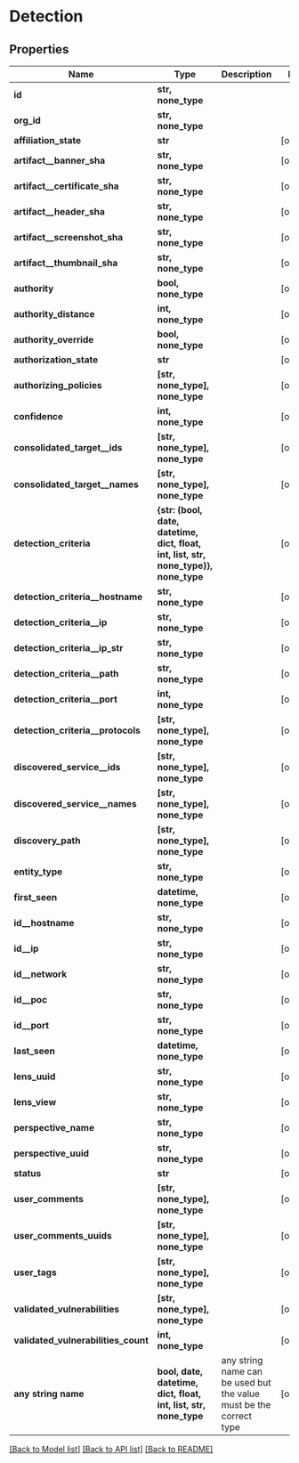 # Detection


## Properties
Name | Type | Description | Notes
------------ | ------------- | ------------- | -------------
**id** | **str, none_type** |  | 
**org_id** | **str, none_type** |  | 
**affiliation_state** | **str** |  | [optional] 
**artifact__banner_sha** | **str, none_type** |  | [optional] 
**artifact__certificate_sha** | **str, none_type** |  | [optional] 
**artifact__header_sha** | **str, none_type** |  | [optional] 
**artifact__screenshot_sha** | **str, none_type** |  | [optional] 
**artifact__thumbnail_sha** | **str, none_type** |  | [optional] 
**authority** | **bool, none_type** |  | [optional] 
**authority_distance** | **int, none_type** |  | [optional] 
**authority_override** | **bool, none_type** |  | [optional] 
**authorization_state** | **str** |  | [optional] 
**authorizing_policies** | **[str, none_type], none_type** |  | [optional] 
**confidence** | **int, none_type** |  | [optional] 
**consolidated_target__ids** | **[str, none_type], none_type** |  | [optional] 
**consolidated_target__names** | **[str, none_type], none_type** |  | [optional] 
**detection_criteria** | **{str: (bool, date, datetime, dict, float, int, list, str, none_type)}, none_type** |  | [optional] 
**detection_criteria__hostname** | **str, none_type** |  | [optional] 
**detection_criteria__ip** | **str, none_type** |  | [optional] 
**detection_criteria__ip_str** | **str, none_type** |  | [optional] 
**detection_criteria__path** | **str, none_type** |  | [optional] 
**detection_criteria__port** | **int, none_type** |  | [optional] 
**detection_criteria__protocols** | **[str, none_type], none_type** |  | [optional] 
**discovered_service__ids** | **[str, none_type], none_type** |  | [optional] 
**discovered_service__names** | **[str, none_type], none_type** |  | [optional] 
**discovery_path** | **[str, none_type], none_type** |  | [optional] 
**entity_type** | **str, none_type** |  | [optional] 
**first_seen** | **datetime, none_type** |  | [optional] 
**id__hostname** | **str, none_type** |  | [optional] 
**id__ip** | **str, none_type** |  | [optional] 
**id__network** | **str, none_type** |  | [optional] 
**id__poc** | **str, none_type** |  | [optional] 
**id__port** | **str, none_type** |  | [optional] 
**last_seen** | **datetime, none_type** |  | [optional] 
**lens_uuid** | **str, none_type** |  | [optional] 
**lens_view** | **str, none_type** |  | [optional] 
**perspective_name** | **str, none_type** |  | [optional] 
**perspective_uuid** | **str, none_type** |  | [optional] 
**status** | **str** |  | [optional] 
**user_comments** | **[str, none_type], none_type** |  | [optional] 
**user_comments_uuids** | **[str, none_type], none_type** |  | [optional] 
**user_tags** | **[str, none_type], none_type** |  | [optional] 
**validated_vulnerabilities** | **[str, none_type], none_type** |  | [optional] 
**validated_vulnerabilities_count** | **int, none_type** |  | [optional] 
**any string name** | **bool, date, datetime, dict, float, int, list, str, none_type** | any string name can be used but the value must be the correct type | [optional]

[[Back to Model list]](../README.md#documentation-for-models) [[Back to API list]](../README.md#documentation-for-api-endpoints) [[Back to README]](../README.md)


